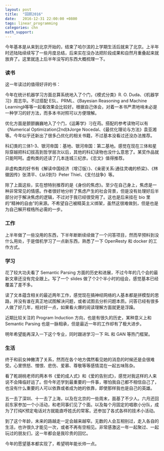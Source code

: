 ```yaml
---
layout: post
title:  "回顾2016"
date:   2016-12-31 22:00:00 +0800
tags: linear_programming
categories: chn
math_support: 
---
```


今年基本是从来到北京开始的，结束了哈尔滨的上学期生活后就来了北京。上半年时还陆陆续续写了一些月度总结，后来实在没办法把阶段成果和自然月重叠起来就放弃了。这里就连上后半年没写的东西大概梳理一下。

### 读书

这一年读过的值得好评的书：

今年在统计机器学习方面总算系统地入了个门，《模式分类》R. O. Duda、《机器学习》周志华。不过搭配 ESL、PRML、《Bayesian Reasoning and Machine Learning》等等一起看效果会比较好。根据自己体会，对着一本书严肃地啃未必是一种学习的好方法，而多本书对照可以方便理解。

优化方面是颤颤巍巍地入了个门，《运筹学》刁在荺。搭配的参考读物可以有《Numerical Optimization(2nd)》Jorge Nocedal、《最优化理论与方法》袁亚湘等。今年似乎还新出了很多凸优化的相关书籍，不过基本没看过还没办法推荐。

科幻类的三体1-3、银河帝国：基地、银河帝国：第二基地。感觉在现在三体和星际穿越把科幻拔高到哲学层次以后，其他的科幻读物也没什么意思了。某奖作品就只能呵呵。虚构类的还读了几本连城三纪彦。《恋文》值得推荐。

非虚构类的好书有《解读中国经济（增订版）》、《亲密关系:通往灵魂的桥梁》、《林徽因传》张清平、《从0到1》Peter Thiel、《支付战争》等。

除了上面这些，实在想特别推荐的是《身份的焦虑》。至少在自己身上，焦虑是一种非常常见的情感。作者很好地分析了焦虑产生的社会背景，但是没有处理好后半部分对于解决焦虑的逻辑，不过对于我已经很受用了。这也是后来挂在 bio 里的“精神的自由”的来源。不希望自己被精英主义绑架，虽然这很难做到，但是也是为自己解开桎梏所必需的一步。

### 工作

上半年做了一些没用的东西，下半年断断续续做了一个问答项目，然而早预料到没什么用处，于是借机学习了一点新东西，熟悉了一下 OpenResty 和 docker 的工作方式。

### 学习

花了较大功夫看了 Semantic Parsing 方面的历史和进展，不过今年的几个会的最新文章还没有完全跟上。写了一个 slides 做了个2个半小时的组会，感觉基本已经覆盖了差不多。

读了文本蕴含相关的最近两年工作，感觉现在搞神经网络的人基本都是拼模型的思路，并没有谁在真正地试图解决问题，或者试图去分析问题本质。问答已经有很多人做了好几年，相对好一点，如果看火爆的阅读理解方面就更是浮躁。

近期比较关注的 Program Induction 方向，也是有很久的历史，某种意义上和 Semantic Parsing 也是一脉相承，但是最近一年的工作却有了极大进步。

明年希望能再深入一下这个专业，同时跟进学习一下 RL 和 GAN 等热门框架。

### 生活

终于和前女神撇清了关系，然而在各个地方偶然看见她的消息的时候还是会很难受。心里愤怒、憎恨、悲伤、爱慕、尊敬等等感情混在一起五味陈杂。

看了乾胡桃老师的两本书《爱的成人式》和《爱的告别式》，感觉对我这样的人来说不会降临好运了。但今年还学到最重要的一件事，哪怕我自己都不相信自己了，也没有什么重要的人可以依靠或者成为她的依靠，即使那样我也是自己的英雄。

五一去了深圳、十一去了上海，以及在北京的一些周末，面基了不少人。六月还回前东家参加一个小活动，和老同事们见了个面。以及每个月固定的唱歌小分队，成为了打纯K预定电话对方就能直呼姓氏的常客。还参加了各式各样的技术小活动。

到了这个年龄，未来的路越走一定会越来越窄。无数的人会互相别过，走入各自的生活，也许很久才能见一次，或者不再有空相见。非常感激这一年一起聚过、一起玩过的朋友们，这一年都会是我珍贵的回忆。

今年的愿望基本都实现了，希望明年能长帅一点。

